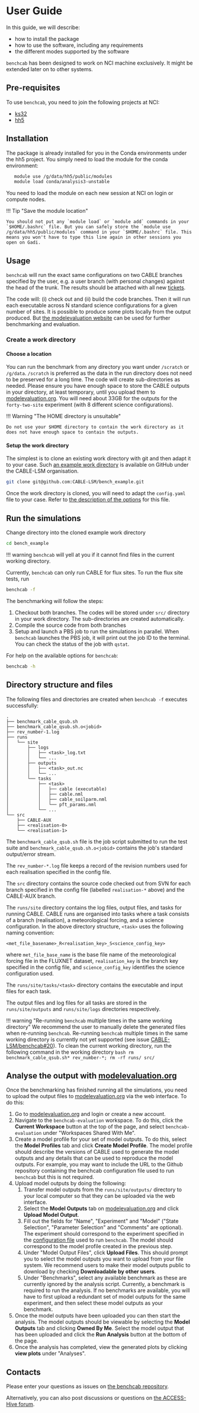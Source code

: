 # User Guide

In this guide, we will describe:

- how to install the package
- how to use the software, including any requirements
- the different modes supported by the software

`benchcab` has been designed to work on NCI machine exclusively. It might be extended later on to other systems.

## Pre-requisites

To use `benchcab`, you need to join the following projects at NCI:

- [ks32][ks32_mynci]
- [hh5][hh5_mynci]

## Installation

The package is already installed for you in the Conda environments under the hh5 project. You simply need to load the module for the conda environment:

```bash
   module use /g/data/hh5/public/modules
   module load conda/analysis3-unstable
```

You need to load the module on each new session at NCI on login or compute nodes.

!!! Tip "Save the module location"

    You should not put any `module load` or `module add` commands in your `$HOME/.bashrc` file. But you can safely store the `module use /g/data/hh5/public/modules` command in your `$HOME/.bashrc` file. This means you won't have to type this line again in other sessions you open on Gadi.

## Usage

`benchcab` will run the exact same configurations on two CABLE branches specified by the user, e.g. a user branch (with personal changes) against the head of the trunk. The results should be attached with all new [tickets](https://trac.nci.org.au/trac/cable/report/1).

The code will: (i) check out and (ii) build the code branches. Then it will run each executable across N standard science configurations for a given number of sites. It is possible to produce some plots locally from the output produced. But [the modelevaluation website][meorg] can be used for further benchmarking and evaluation.

### Create a work directory

#### Choose a location

You can run the benchmark from any directory you want under `/scratch` or `/g/data`. `/scratch` is preferred as the data in the run directory does not need to be preserved for a long time. The code will create sub-directories as needed. Please ensure you have enough space to store the CABLE outputs in your directory, at least temporary, until you upload them to [modelevaluation.org][meorg]. You will need about 33GB for the outputs for the `forty-two-site` experiment (with 8 different science configurations).

!!! Warning "The HOME directory is unsuitable"
    
    Do not use your $HOME directory to contain the work directory as it does not have enough space to contain the outputs.

#### Setup the work directory

The simplest is to clone an existing work directory with git and then adapt it to your case. Such [an example work directory][bench_example] is available on GitHub under the CABLE-LSM organisation.
```bash
git clone git@github.com:CABLE-LSM/bench_example.git
```

Once the work directory is cloned, you will need to adapt the `config.yaml` file to your case. Refer to [the description of the options][config_options] for this file.

## Run the simulations

Change directory into the cloned example work directory
```bash
cd bench_example
```

!!! warning
    `benchcab` will yell at you if it cannot find files in the current working directory.


Currently, `benchcab` can only run CABLE for flux sites. To run the flux site tests, run

```bash
benchcab -f
```

The benchmarking will follow the steps:

1. Checkout both branches. The codes will be stored under `src/` directory in your work directory. The sub-directories are created automatically.
2. Compile the source code from both branches
3. Setup and launch a PBS job to run the simulations in parallel. When `benchcab` launches the PBS job, it will print out the job ID to the terminal. You can check the status of the job with `qstat`.

For help on the available options for `benchcab`:

```bash
benchcab -h
```

## Directory structure and files

The following files and directories are created when `benchcab -f` executes successfully:
```
.
├── benchmark_cable_qsub.sh
├── benchmark_cable_qsub.sh.o<jobid>
├── rev_number-1.log
├── runs
│   └── site
│       ├── logs
│       │   ├── <task>_log.txt
│       │   └── ...
│       ├── outputs
│       │   ├── <task>_out.nc
│       │   └── ...
│       └── tasks
│           ├── <task>
│           │   ├── cable (executable)
│           │   ├── cable.nml
│           │   ├── cable_soilparm.nml
│           │   └── pft_params.nml
│           └── ...
└── src
    ├── CABLE-AUX
    ├── <realisation-0>
    └── <realisation-1>
```

The `benchmark_cable_qsub.sh` file is the job script submitted to run the test suite and `benchmark_cable_qsub.sh.o<jobid>` contains the job's standard output/error stream.

The `rev_number-*.log` file keeps a record of the revision numbers used for each realisation specified in the config file.

The `src` directory contains the source code checked out from SVN for each branch specified in the config file (labelled `realisation-*` above) and the CABLE-AUX branch.

The `runs/site` directory contains the log files, output files, and tasks for running CABLE. CABLE runs are organised into tasks where a task consists of a branch (realisation), a meteorological forcing, and a science configuration. In the above directory structure, `<task>` uses the following naming convention:
```
<met_file_basename>_R<realisation_key>_S<science_config_key>
```
where `met_file_base_name` is the base file name of the meteorological forcing file in the FLUXNET dataset, `realisation_key` is the branch key specified in the config file, and `science_config_key` identifies the science configuration used.

The `runs/site/tasks/<task>` directory contains the executable and input files for each task.

The output files and log files for all tasks are stored in the `runs/site/outputs` and `runs/site/logs` directories respectively.

!!! warning "Re-running `benchcab` multiple times in the same working directory"
    We recommend the user to manually delete the generated files when re-running `benchcab`. Re-running `benchcab` multiple times in the same working directory is currently not yet supported (see issue [CABLE-LSM/benchcab#20](https://github.com/CABLE-LSM/benchcab/issues/20)). To clean the current working directory, run the following command in the working directory
    ```bash
    rm benchmark_cable_qsub.sh* rev_number-*; rm -rf runs/ src/
    ```

## Analyse the output with [modelevaluation.org][meorg]

<!-- **Prerequisite**: To run the model evaluation step, you will need to create an account on [modelevaluation.org][meorg]. -->

Once the benchmarking has finished running all the simulations, you need to upload the output files to [modelevaluation.org][meorg] via the web interface. To do this:

1. Go to [modelevaluation.org][meorg] and login or create a new account.
2. Navigate to the `benchcab-evaluation` workspace. To do this, click the **Current Workspace** button at the top of the page, and select `benchcab-evaluation` under "Workspaces Shared With Me".
3. Create a model profile for your set of model outputs. To do this, select the **Model Profiles** tab and click **Create Model Profile**. The model profile should describe the versions of CABLE used to generate the model outputs and any details that can be used to reproduce the model outputs. For example, you may want to include the URL to the Github repository containing the benchcab configuration file used to run `benchcab` but this is not required.
4. Upload model outputs by doing the following:
    1. Transfer model outputs from the `runs/site/outputs/` directory to your local computer so that they can be uploaded via the web interface.
    2. Select the **Model Outputs** tab on [modelevaluation.org](meorg) and click **Upload Model Output**.
    3. Fill out the fields for "Name", "Experiment" and "Model" ("State Selection", "Parameter Selection" and "Comments" are optional). The experiment should correspond to the experiment specified in the [configuration file](config_options) used to run `benchcab`. The model should correspond to the model profile created in the previous step.
    4. Under "Model Output Files", click **Upload Files**. This should prompt you to select the model outputs you want to upload from your file system. We recommend users to make their model outputs public to download by checking **Downloadable by other users**.
    5. Under "Benchmarks", select any available benchmark as these are currently ignored by the analysis script. Currently, a benchmark is required to run the analysis. If no benchmarks are available, you will have to first upload a redundant set of model outputs for the same experiment, and then select these model outputs as your benchmark.
5. Once the model outputs have been uploaded you can then start the analysis. The model outputs should be viewable by selecting the **Model Outputs** tab and clicking **Owned By Me**. Select the model output that has been uploaded and click the **Run Analysis** button at the bottom of the page.
6. Once the analysis has completed, view the generated plots by clicking **view plots** under "Analyses".


## Contacts

Please enter your questions as issues on [the benchcab repository][issues-benchcab].

Alternatively, you can also post discussions or questions on [the ACCESS-Hive forum][hive-forum].

[hh5_mynci]: https://my.nci.org.au/mancini/project/hh5
[ks32_mynci]: https://my.nci.org.au/mancini/project/ks32
[bench_example]: https://github.com/CABLE-LSM/bench_example.git
[config_options]: config_options.md
[hive-forum]: https://forum.access-hive.org.au
[issues-benchcab]: https://github.com/CABLE-LSM/benchcab/issues
[meorg]: https://modelevaluation.org/

